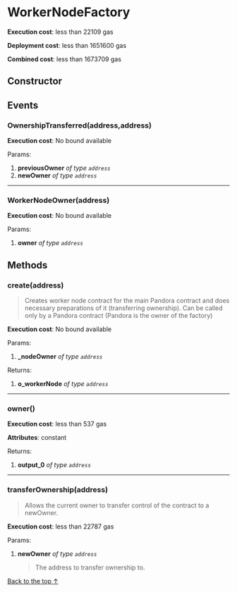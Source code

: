 # WorkerNodeFactory


**Execution cost**: less than 22109 gas

**Deployment cost**: less than 1651600 gas

**Combined cost**: less than 1673709 gas

## Constructor




## Events
### OwnershipTransferred(address,address)


**Execution cost**: No bound available


Params:

1. **previousOwner** *of type `address`*
2. **newOwner** *of type `address`*

--- 
### WorkerNodeOwner(address)


**Execution cost**: No bound available


Params:

1. **owner** *of type `address`*


## Methods
### create(address)
>
> Creates worker node contract for the main Pandora contract and does necessary preparations of it (transferring ownership). Can be called only by a Pandora contract (Pandora is the owner of the factory)


**Execution cost**: No bound available


Params:

1. **_nodeOwner** *of type `address`*

Returns:


1. **o_workerNode** *of type `address`*

--- 
### owner()


**Execution cost**: less than 537 gas

**Attributes**: constant



Returns:


1. **output_0** *of type `address`*

--- 
### transferOwnership(address)
>
> Allows the current owner to transfer control of the contract to a newOwner.


**Execution cost**: less than 22787 gas


Params:

1. **newOwner** *of type `address`*

    > The address to transfer ownership to.



[Back to the top ↑](#workernodefactory)
